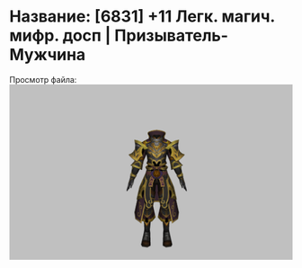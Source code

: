 # Название: [6831] +11 Легк. магич. мифр. досп | Призыватель-Мужчина

Просмотр файла:
![p080023.png](p080023.png)
